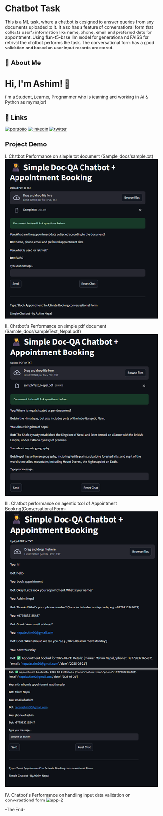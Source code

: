 # Chatbot Task


This is a ML task, where a chatbot is designed to answer queries from any documents uploaded to it. It also has a feature of conversational form that collects user's information like name, phone, email and preferred date for appointment. Using flan-t5-base llm model for generationa nd FAISS for retrival the chatbot performs the task. The conversational form has a good validation and based on user input records are stored.


## 🚀 About Me
# Hi, I'm Ashim! 👋
I'm a Student, Learner, Programmer who is learning and working in AI & Python as my major!



## 🔗 Links
[![portfolio](https://img.shields.io/badge/my_portfolio-000?style=for-the-badge&logo=ko-fi&logoColor=white)](https://ashimnepal.com.np/)
[![linkedin](https://img.shields.io/badge/linkedin-0A66C2?style=for-the-badge&logo=linkedin&logoColor=white)](https://www.linkedin.com/in/ashim-nepal)
[![twitter](https://img.shields.io/badge/twitter-1DA1F2?style=for-the-badge&logo=twitter&logoColor=white)](https://twitter.com/asnp_ash)


## Project Demo

I. Chatbot Performance on simple txt document (Sample_docs/sample.txt)
![app-1](https://github.com/ashim-nepal/chatbot-task/blob/main/Project_Screenshots/Screenshot%202025-08-16%20151355.png)

II. Chatbot's Performance on simple pdf document (Sample_docs/sampleText_Nepal.pdf)
![app-2](https://github.com/ashim-nepal/chatbot-task/blob/main/Project_Screenshots/Screenshot%202025-08-16%20151724.png)

III. Chatbot performance on agentic tool of Appointment Booking(Conversational Form)
![app-3](https://github.com/ashim-nepal/chatbot-task/blob/main/Project_Screenshots/Screenshot%202025-08-16%20152502.png)
![app-4](https://github.com/ashim-nepal/chatbot-task/blob/main/Project_Screenshots/Screenshot%202025-08-16%20152511.png)


IV. Chatbot's Performance on handling input data validation on conversational form
![app-2]()



-The End-